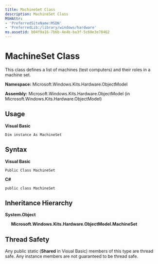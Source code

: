 ```yaml
---
title: MachineSet Class
description: MachineSet Class
MSHAttr:
- 'PreferredSiteName:MSDN'
- 'PreferredLib:/library/windows/hardware'
ms.assetid: b04f0a16-7b6b-4e4b-ba3f-5c60e3e78462
---
```


# MachineSet Class


This class defines a list of machines (test computers) and their roles in a machine set.

**Namespace:** Microsoft.Windows.Kits.Hardware.ObjectModel

**Assembly:** Microsoft.Windows.Kits.Hardware.ObjectModel (in Microsoft.Windows.Kits.Hardware.ObjectModel)

## <span id="Usage"></span><span id="usage"></span><span id="USAGE"></span>Usage


**Visual Basic**

`Dim instance As MachineSet`

## <span id="Syntax"></span><span id="syntax"></span><span id="SYNTAX"></span>Syntax


**Visual Basic**

`Public Class MachineSet`

**C#**

`public class MachineSet`

## <span id="Inheritance_Hierarchy"></span><span id="inheritance_hierarchy"></span><span id="INHERITANCE_HIERARCHY"></span>Inheritance Hierarchy


**System.Object**

     **Microsoft.Windows.Kits.Hardware.ObjectModel.MachineSet**

## <span id="Thread_Safety"></span><span id="thread_safety"></span><span id="THREAD_SAFETY"></span>Thread Safety


Any public static (**Shared** in Visual Basic) members of this type are thread safe. Any instance members are not guaranteed to be thread safe.

 

 






